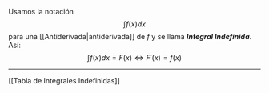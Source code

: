 Usamos la notación $$\int{f(x)}dx$$ para una [[Antiderivada|antiderivada]] de $f$ y se llama ***Integral Indefinida***. Así:$$\int{f(x)}dx=F(x)⇔F'(x)=f(x)$$
***
[[Tabla de Integrales Indefinidas]]
